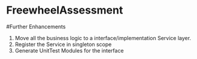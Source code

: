 # FreewheelAssessment
#Further Enhancements
  1. Move all the business logic to a interface/implementation Service layer. 
  2. Register the Service in singleton scope
  3. Generate UnitTest Modules for the interface
  
